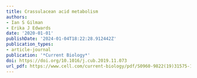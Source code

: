 ```yaml
---
title: Crassulacean acid metabolism
authors:
- Ian S Gilman
- Erika J Edwards
date: '2020-01-01'
publishDate: '2024-01-04T18:22:28.912442Z'
publication_types:
- article-journal
publication: '*Current Biology*'
doi: https://doi.org/10.1016/j.cub.2019.11.073
url_pdf: https://www.cell.com/current-biology/pdf/S0960-9822(19)31575-1.pdf
---
```

